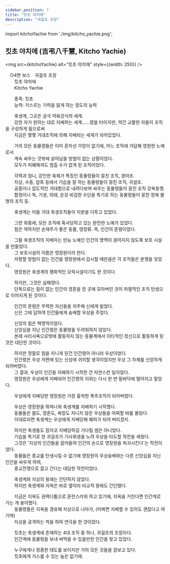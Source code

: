 ```yaml
---
sidebar_position: 7
title: "킷초 야치에"
description: "귀걸조 조장"
---
```


import kitchoYachie from './img/kitcho_yachie.png';

## 킷초 야치에 (吉弔八千慧, Kitcho Yachie)

<img src={kitchoYachie} alt="킷초 야치에" style={{width: 250}} />

　○4면 보스　귀걸조 조장  
　　킷초 야치에  
　　Kitcho Yachie  

　　종족: 킷초  
　　능력: 거스르는 기력을 잃게 하는 정도의 능력  

　　축생계, 그곳은 궁극 약육강식의 세계.  
　　강한 자가 원하는 대로 지배하는 세계......였을 터이지만, 약간 교활한 자들이 조직을 구성하게 됨으로써  
　　지금은 몇몇 거대조직에 의해 지배되는 세계가 되어있었다.  

　　거의 모든 동물령들은 이미 혼자선 가망이 없기에, 어느 조직에 가담해 영원한 노예로서  
　　계속 싸우는 것밖에 살아남을 방법이 없는 상황이었다.  
　　모두가 피폐해져도 멈출 수가 없게 된 조직이었다.  

　　각력과 엄니, 강인한 육체가 특징인 동물령들이 뭉친 조직, 경아조.  
　　지상, 수중, 암흑 등에서 기습을 잘 하는 동물령들이 뭉친 조직, 귀걸조.  
　　공중이나 압도적인 거대함으로 내려다보며 싸우는 동물령들이 뭉친 조직 강욕동맹.  
　　함정이나 독, 기생, 의태, 온갖 비겁한 수단을 특기로 하는 동물령들이 뭉친 정체 불명의 조직 등.  

　　축생계는 이들 거대 축생조직들이 지분을 다투고 있었다.  

　　그런 와중에, 모든 조직에 혹사당하고 있는 완전한 노예가 있었다.  
　　힘은 약하지만 손재주가 좋은 동물, 영장류. 즉, 인간의 혼령이었다.  

　　그들 축생조직의 지배자는 만능 노예인 인간의 명맥이 끊어지지 않도록 보호 시설을 만들었다.  
　　그 보호시설의 이름은 영장원이라 한다.  
　　저항할 방법이 없는 인간을 영장원에서 감시할 때만큼은 각 조직들은 분쟁을 잊었다.  
　　영장원은 축생계의 평화적인 오락시설이기도 한 것이다.  

　　하지만, 그것은 실패였다.  
　　단독으로는 힘이 없는 인간의 영혼을 한 곳에 모아버린 것이 파멸적인 조직 탄생으로 이어지게 된 것이다.  

　　인간의 혼령은 무력한 자신들을 저주해 신에게 빌었다.  
　　신은 그에 답하여 인간들에게 숭배할 우상을 주었다.  

　　신앙의 힘은 혁명적이었다.  
　　신앙심을 지닌 인간령은 동물령을 두려워하지 않았다.  
　　본래 사리사욕으로밖에 활동하지 않는 동물계에서 이타적인 정신으로 활동하게 된 것은 대단한 것이다.  

　　하지만 정말로 힘을 지니게 된건 인간령이 아니라 우상이었다.  
　　인간령은 우상 저편에 있는 신성에 귀의할 생각이었지만 우상 그 자체를 신앙하게 되어버렸다.  
　　그 결과, 우상이 인간을 지배하기 시작한 건 자연스런 일이었다.  
　　영장원은 우상에게 지배되어 인간령의 지위는 다시 한 번 밑바닥에 떨어지고 말았다.  

　　우상에게 지배당한 영장원은 가장 흉악한 폭주조직이 되어버렸다.  

　　우상은 영장원을 뛰쳐나와 축생계를 지배하기 시작했다.  
　　동물들은 몸도, 영혼도, 욕망도 지니지 않은 우상들을 어찌할 바를 몰랐다.  
　　이대로라면 축생계는 우상에게 지배당해 폐허가 되어 버리겠지.  

　　하지만 축생들도 잠자코 지배당하길 기다릴 셈은 아니었다.  
　　기습을 특기로 한 귀걸조가 기사회생을 노려 우상을 타도할 작전을 세웠다.  
　　그것은 '지상의 인간들을 끌어들여 인간의 손으로 영장원을 파괴시킨다'는 작전이었다.  
　　동물들은 종교를 탄생시킬 수 없기에 영장원의 우상숭배와는 다른 신앙심을 지닌 인간을 싸우게 하여,  
　　종교전쟁으로 끌고 간다는 대담한 작전이었다.  

　　축생계와 지상의 왕래는 간단하지 않았다.  
　　하지만 축생계와 지옥은 바로 옆이라 비교적 왕래도 간단했다.  

　　지금은 지옥도 권력다툼으로 혼란스러워 하고 있기에, 지옥을 거친다면 인간계로 가는 게 용이했다.  
　　동물령들은 지옥을 경유해 지상으로 나아가, (어쩌면 지배할 수 있어도 괜찮다고 여기며)  
　　지상을 공격하는 척을 하여 연극을 한 것이었다.  

　　킷초는 축생계에 존재하는 4대 조직 중 하나, 귀걸조의 조장이다.  
　　인간계에 동물령을 보내 써먹을 수 있을만한 인간을 찾고 있었다.  

　　누구에게나 정중한 태도를 보이지만 거의 모든 것들을 깔보고 있다.  
　　킷초에게 거스를 수 있는 놈은 없기에.  

